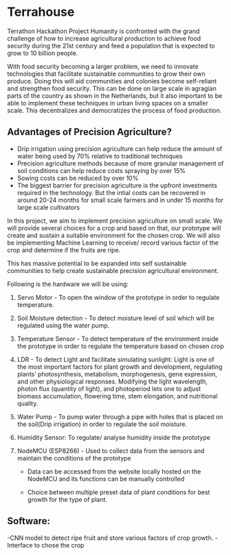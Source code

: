 # Terrahouse
Terrathon Hackathon Project 
Humanity is confronted with the grand challenge of how to increase agricultural production to achieve food security during the 21st century and feed a population that is expected to grow to 10 billion people. 

With food security becoming a larger problem, we need to innovate technologies that facilitate sustainable communities to grow their own produce. Doing this will aid communities and colonies become self-reliant and strengthen food security. This can be done on large scale in agragian parts of the country as shown in the Netherlands, but it also important to be able to implement these techniques in urban living spaces on a smaller scale. This decentralizes and democratizes the process of food production.

## Advantages of Precision Agriculture?

- Drip irrigation using precision agriculture can help reduce the amount of water being used by 70% relative to traditional techniques
- Precision agriculture methods because of more granular management of soil conditions can help reduce costs spraying by over 15%
- Sowing costs can be reduced by over 10%
- The biggest barrier for precision agriculture is the upfront investments required in the technology. But the intial costs can be recovered in around 20-24 months for small scale farmers and in under 15 months for large scale cultivators

In this project, we aim to implement precision agriculture on small scale.  We will provide several choices for a crop and based on that, our prototype will create and sustain a suitable environment for the chosen crop. We will also be implementing Machine Learning to receive/ record various factor of the crop and determine if the fruits are ripe. 

This has massive potential to be expanded into self sustainable communities to help create sustainable precision agricultural environment. 

Following is the hardware we will be using: 

1) Servo Motor - To open the window of the prototype in order to regulate temperature.

2) Soil Moisture detection - To detect moisture level of soil which will be regulated using the water pump.

3) Temperature Sensor - To detect temperature of the environment inside the prototype in order to regulate the temperature based on chosen crop

4) LDR - To detect Light and facilitate simulating sunlight: Light is one of the most important factors for plant growth and development, regulating plants’ photosynthesis, metabolism, morphogenesis, gene expression, and other physiological responses. Modifying the light wavelength, photon flux (quantity of light), and photoperiod lets one to adjust biomass accumulation, flowering time, stem elongation, and nutritional quality. 

5) Water Pump - To pump water through a pipe with holes that is placed on the soil(Drip irrigation) in order to regulate the soil moisture.

6) Humidity Sensor: To regulate/ analyse humidity inside the prototype

7) NodeMCU (ESP8266) - Used to collect data from the sensors and maintain the conditions 
     of the prototype
      - Data can be accessed from the website locally hosted on the NodeMCU and  its 
          functions can be manually controlled

      - Choice between multiple preset data of plant conditions for best growth for the type of 
       plant.

## Software: 
-CNN model to detect ripe fruit and store various factors of crop growth. 
-Interface to chose the crop
